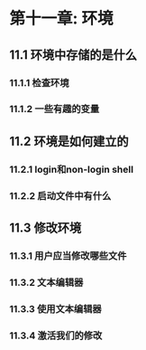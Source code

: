 # 第十一章: 环境 #

## 11.1 环境中存储的是什么 ##

### 11.1.1 检查环境 ###

### 11.1.2 一些有趣的变量 ###

## 11.2 环境是如何建立的 ##

### 11.2.1 login和non-login shell ###

### 11.2.2 启动文件中有什么 ###

## 11.3 修改环境 ##

### 11.3.1 用户应当修改哪些文件 ###

### 11.3.2 文本编辑器 ###

### 11.3.3 使用文本编辑器 ###

### 11.3.4 激活我们的修改 ###
